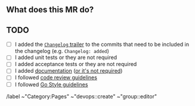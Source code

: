 ## What does this MR do?

<!-- Describe your changes here -->

## TODO

- [ ] I added the [`Changelog` trailer](https://docs.gitlab.com/ee/development/changelog.html) to the commits that need to be included in the changelog (e.g. `Changelog: added`)
- [ ] I added unit tests or they are not required
- [ ] I added acceptance tests or they are not required
- [ ] I added [documentation](https://docs.gitlab.com/ee/development/documentation/workflow.html) ([or it's not required](https://about.gitlab.com/handbook/engineering/ux/technical-writing/workflow/#when-documentation-is-required))
- [ ] I followed [code review guidelines](https://docs.gitlab.com/ee/development/code_review.html)
- [ ] I followed [Go Style guidelines](https://docs.gitlab.com/ee/development/go_guide/)

<!-- Labels - do not remove -->
/label ~"Category:Pages" ~"devops::create" ~"group::editor"
